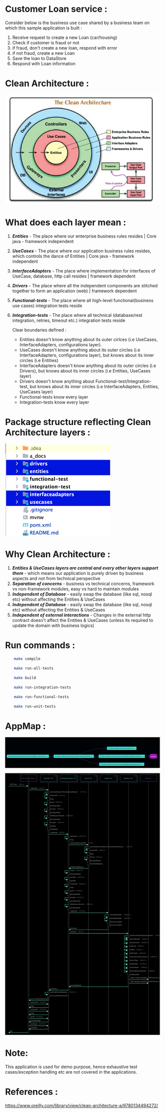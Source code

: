 
# Customer Loan service :
Consider below is the business use case shared by a business team on which this sample application is built :
1. Receive request to create a new Loan (car/housing)
2. Check if customer is fraud or not
3. if fraud, don't create a new loan, respond with error
4. if not fraud, create a new Loan
5. Save the loan to DataStore
6. Respond with Loan information

# Clean Architecture :

![](a_docs/images/Clean_Architecture.png)

# What does each layer mean :

1. **_Entities_** - The place where our enterprise business rules resides | Core java - framework independent
2. **_UseCases_** - The place where our application business rules resides, which controls the dance of Entities |  Core java - framework independent
3. **_InterfaceAdapters_** - The place where implementation for interfaces of UseCase, database, http call resides | framework dependent
4. **_Drivers_** - The place where all the independent components are stitched together to form an application (web) | framework dependent
5. **_Functional-tests_** - The place where all high-level functional(business use cases) integration tests reside
5. **_Integration-tests_** - The place where all technical (database/rest integration, retries, timeout etc.) integration tests reside


    Clear boundaries defined :
    - Entities doesn't know anything about its outer cirlces  (i.e UseCases, InterfaceAdapters, configurations layer).
    - UseCases doesn't know anything about its outer circles  (i.e InterfaceAdapters, configurations layer), but knows about its inner circles (i.e Entities)
    - InterfaceAdapters doesn't know anything about its outer circles (i.e Drivers), but knows about its inner circles (i.e Entities, UseCases layer)
    - Drivers doesn't know anything about Functional-test/Integration-test, but knows about its inner circles (i.e InterfaceAdapters, Entities, UseCases layer)
    - Functional-tests know every layer
    - Integration-tests know every layer

# Package structure reflecting Clean Architecture layers :

![](a_docs/images/Package_Structure.png)

# Why Clean Architecture :

1. _**Entities & UseCases layers are central and every other layers support  them**_ - which means our application is purely driven by business aspects and not from technical perspective
2. **_Separation of concerns_**  - business vs technical concerns, framework vs non-framework modules, easy vs hard to maintain modules
3. **_Independent of Database_** - easily swap the database (like sql, nosql etc) without affecting the Entities & UseCases
3. **_Independent of Database_** - easily swap the database (like sql, nosql etc) without affecting the Entities & UseCases
4. **_Independent of external interactions_** - Changes in the external http contract doesn't affect the Entities & UseCases (unless its required to update the domain with business logics) 

# Run commands :

```bash
    make compile
```
```bash
    make run-all-tests
```
```bash
    make build
```
```bash
    make run-integration-tests
```
```bash
    make run-functional-tests
```
```bash
    make run-unit-tests
```

# AppMap :

![](a_docs/images/Dependency_Map.png)

![](a_docs/images/appMap.svg)
# Note:
This application is used for demo purpose, hence exhaustive test cases/exception handling etc are not covered in the applications.

# References :
https://www.oreilly.com/library/view/clean-architecture-a/9780134494272/